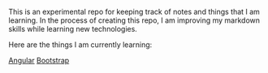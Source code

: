 This is an experimental repo for keeping track of notes and things that I am learning. In the process of creating this repo, I am improving my markdown skills while learning new technologies.

Here are the things I am currently learning:

[Angular](./angular/angular.md) 
[Bootstrap](./bootstrap/bootstrap.md)
